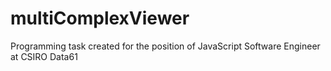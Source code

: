# multiComplexViewer
Programming task created for the position of JavaScript Software Engineer at CSIRO Data61

